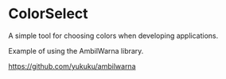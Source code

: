 # ColorSelect
 A simple tool for choosing colors when developing applications.

 Example of using the AmbilWarna library.

https://github.com/yukuku/ambilwarna


